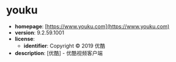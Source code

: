 # youku

- **homepage**: [https://www.youku.com](https://www.youku.com)
- **version**: 9.2.59.1001
- **license**:
  - **identifier**: Copyright © 2019 优酷
- **description**: [优酷] - 优酷视频客户端

